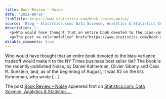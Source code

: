```yaml
---
title: Book Review – Noise
date: '2021-08-05'
linkTitle: https://www.statistics.com/book-review-noise/
source: 'Blog – Statistics.com: Data Science, Analytics & Statistics Courses'
description: |-
  <p>Who would have thought that an entire book devoted to the bias-variance tradeoff would make it to the NY Times business best seller list? The book is the recently-published Noise, by Daniel Kahneman, Olivier Sibony and Cass R. Sunstein, and, as of the beginning of August, it was #2 on the list. Kahneman, who wrote [&#8230;]</p>
  <p>The post <a rel="nofollow" href="https://www.statistics.com/book-review-noise/">Book Review &#8211; Noise</a> appeared first on <a rel="nofollow" href="https://www.statistics.com">Statistics.com: Data Science, Analytics &amp; Statistics ...
disable_comments: true
---
```

<p>Who would have thought that an entire book devoted to the bias-variance tradeoff would make it to the NY Times business best seller list? The book is the recently-published Noise, by Daniel Kahneman, Olivier Sibony and Cass R. Sunstein, and, as of the beginning of August, it was #2 on the list. Kahneman, who wrote [&#8230;]</p>
<p>The post <a rel="nofollow" href="https://www.statistics.com/book-review-noise/">Book Review &#8211; Noise</a> appeared first on <a rel="nofollow" href="https://www.statistics.com">Statistics.com: Data Science, Analytics &amp; Statistics ...